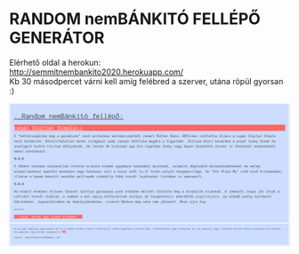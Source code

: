 # RANDOM nemBÁNKITÓ FELLÉPŐ GENERÁTOR 

Elérhető oldal a herokun:  
http://semmitnembankito2020.herokuapp.com/  
Kb 30 másodpercet várni kell amíg felébred a szerver, utána röpül gyorsan :)


![sample](https://github.com/xngst/random_zenekar/blob/master/img/ranzenkar_sample.png)
